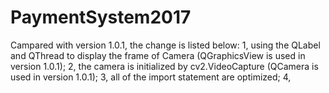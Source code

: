 # PaymentSystem2017
Campared with version 1.0.1, the change is listed below:
1, using the QLabel and QThread to display the frame of Camera (QGraphicsView is used in version 1.0.1);
2, the camera is initialized by cv2.VideoCapture (QCamera is used in version 1.0.1);
3, all of the import statement are optimized;
4, 
